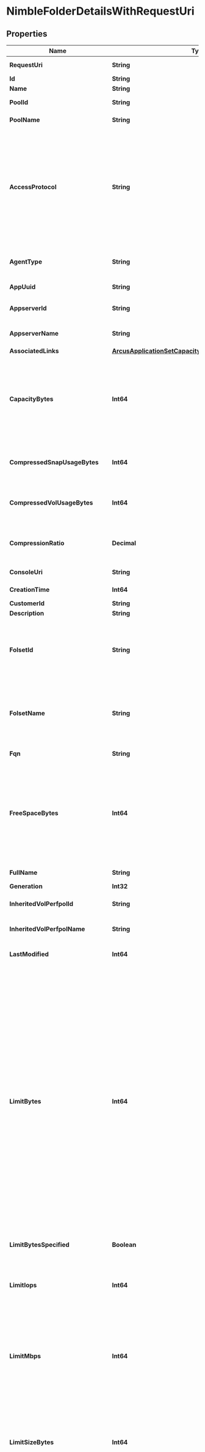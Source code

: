# NimbleFolderDetailsWithRequestUri
## Properties

Name | Type | Description | Notes
------------ | ------------- | ------------- | -------------
**RequestUri** | **String** | requestUri for detailed folder object | [optional] 
**Id** | **String** | Identifier of the folder. | [optional] 
**Name** | **String** | Name of the folder. | [optional] 
**PoolId** | **String** | ID of the pool where the folder resides. | [optional] 
**PoolName** | **String** | Name of the pool where the folder resides. | [optional] 
**AccessProtocol** | **String** | Access protocol of the folder. This attribute is used by the VASA Provider to determine the access protocol of the bind request. If not specified in the creation request, it will be the access protocol supported by the group. If the group supports multiple protocols, the default will be Fibre Channel. This field is meaningful only to VVol folder. Possible values: &#39;iscsi&#39;, &#39;fc&#39;. | [optional] 
**AgentType** | **String** | External management agent type. Possible values: &#39;none&#39;, &#39;smis&#39;, &#39;vvol&#39;, &#39;openstack&#39;. | [optional] 
**AppUuid** | **String** | Application identifier of the folder. | [optional] 
**AppserverId** | **String** | Identifier of the application server associated with the folder. | [optional] 
**AppserverName** | **String** | Name of the application server associated with the folder. | [optional] 
**AssociatedLinks** | [**ArcusApplicationSetCapacityStatsAssociatedLinksInner[]**](ArcusApplicationSetCapacityStatsAssociatedLinksInner.md) | Associated Links Details | [optional] 
**CapacityBytes** | **Int64** | Capacity of the folder in bytes. If the folder&#39;s size has a usage limit, capacity_bytes will be the folder&#39;s usage limit. If the folder&#39;s size does not have a usage limit, capacity_bytes will be the pool&#39;s capacity. This field is meaningful only when the usage_valid attribute is true. | [optional] 
**CompressedSnapUsageBytes** | **Int64** | Compressed usage of snapshots in the folder. This field is meaningful only when the usage_valid attribute is true. | [optional] 
**CompressedVolUsageBytes** | **Int64** | Compressed usage of volumes in the folder. This field is meaningful only when the usage_valid attribute is true. | [optional] 
**CompressionRatio** | **Decimal** | Compression savings for the folder expressed as ratio. This field is meaningful only when the usage_valid attribute is true. | [optional] 
**ConsoleUri** | **String** | consoleUri for detailed storage object | [optional] 
**CreationTime** | **Int64** | Time when this folder was created. | [optional] 
**CustomerId** | **String** | customerId | [optional] 
**Description** | **String** | Text description of folder. | [optional] 
**FolsetId** | **String** | Identifier of the folder set associated with the folder. Only VVol folder can be associated with the folder set. The folder and the containing folder set must be associated with the same application server. | [optional] 
**FolsetName** | **String** | Name of the folder set associated with the folder. Only VVol folder can be associated with the folder set. The folder and the containing folder set must be associated with the same application server. | [optional] 
**Fqn** | **String** | Fully qualified name of folder in the pool. | [optional] 
**FreeSpaceBytes** | **Int64** | Free space in the folder in bytes. If the folder has a usage limit, free_space_bytes will be the folder&#39;s free space (the folder&#39;s usage limit minus the folder&#39;s space usage). If the folder does not have a usage limit, free_space_bytes will be the pool&#39;s free space. This field is meaningful only when the usage_valid attribute is true. | [optional] 
**FullName** | **String** | Fully qualified name of folder in the group. | [optional] 
**Generation** | **Int32** | generation | [optional] 
**InheritedVolPerfpolId** | **String** | Identifier of the default performance policy for a newly created volume. | [optional] 
**InheritedVolPerfpolName** | **String** | Name of the default performance policy for a newly created volume. | [optional] 
**LastModified** | **Int64** | Identifier of the default performance policy for a newly created volume. | [optional] 
**LimitBytes** | **Int64** | Folder limit size in bytes. By default, a folder (except SMIS and VVol types) does not have a limit. If limit_bytes is not specified when a folder is created, or if limit_bytes is set to the largest possible 64-bit signed integer (9223372036854775807), then the folder has no limit. Otherwise, a limit smaller than the capacity of the pool can be set. On output, if the folder has a limit, the limit_bytes_specified attribute will be true and limit_bytes will be the limit. If the folder does not have a limit, the limit_bytes_specified attribute will be false and limit_bytes will be interpreted based on the value of the usage_valid attribute. If the usage_valid attribute is true, limits_byte will be the capacity of the pool. Otherwise, limits_bytes is not meaningful and can be null. SMIS and VVol folders require a size limit. This attribute is superseded by limit_size_bytes. | [optional] 
**LimitBytesSpecified** | **Boolean** | Indicates whether the folder has a limit. | [optional] 
**LimitIops** | **Int64** | IOPS limit for this folder. If limit_iops is not specified when a folder is created, or if limit_iops is set to -1, then the folder has no IOPS limit. IOPS limit should be in range [256, 4294967294] or -1 for unlimited. | [optional] 
**LimitMbps** | **Int64** | Throughput limit for this folder in MB/s. If limit_mbps is not specified when a folder is created, or if limit_mbps is set to -1, then the folder has no throughput limit. MBPS limit should be in range [1, 4294967294] or -1 for unlimited. | [optional] 
**LimitSizeBytes** | **Int64** | Folder size limit in bytes. If limit_size_bytes is not specified when a folder is created, or if limit_size_bytes is set to -1, then the folder has no limit. Otherwise, a limit smaller than the capacity of the pool can be set. Folders with an agent_type of &#39;smis&#39; or &#39;vvol&#39; must have a size limit. | [optional] 
**NumSnapcolls** | **Int64** | Number of snapshot collections inside the folder. This attribute is deprecated and has no meaningful value. | [optional] 
**NumSnaps** | **Int64** | Number of snapshots inside the folder. This attribute is deprecated and has no meaningful value. | [optional] 
**OverdraftLimitPct** | **Int64** | Amount of space to consider as overdraft range for this folder as a percentage of folder used limit. Valid values are from 0% - 200%. This is the limit above the folder usage limit beyond which enforcement action(volume offline/non-writable) is issued. | [optional] 
**ProvisionedBytes** | **Int64** | Sum of provisioned size of volumes in the folder. | [optional] 
**ProvisionedLimitSizeBytes** | **Int64** | Limit on the provisioned size of volumes in a folder. If provisioned_limit_size_bytes is not specified when a folder is created, or if provisioned_limit_size_bytes is set to -1, then the folder has no provisioned size limit. | [optional] 
**ResourceUri** | **String** | Link to the object URI | [optional] 
**SearchName** | **String** | Name of folder used for object search. | [optional] 
**SnapCompressionRatio** | **Decimal** | Identifier of the default performance policy for a newly created volume. | [optional] 
**TenantId** | **String** | Tenant ID of the folder. This is used to determine what tenant context the folder belongs to. | [optional] 
**Type** | **String** | type | [optional] 
**UncompressedSnapUsageBytes** | **Int64** | Uncompressed usage of snapshots in the folder. This field is meaningful only when the usage_valid attribute is true. | [optional] 
**UncompressedVolUsageBytes** | **Int64** | Uncompressed usage of volumes in the folder. This field is meaningful only when the usage_valid attribute is true. | [optional] 
**UnusedReserveBytes** | **Int64** | Unused reserve of volumes in the folder in bytes. This field is meaningful only when the usage_valid attribute is true. | [optional] 
**UnusedSnapReserveBytes** | **Int64** | Unused reserve of snapshots of volumes in the folder in bytes. This field is meaningful only when the usage_valid attribute is true. | [optional] 
**UsageBytes** | **Int64** | Sum of mapped usage and snapshot uncompressed usage of volumes in the folder. | [optional] 
**UsageValid** | **Boolean** | Indicate whether the space usage attributes of folder are valid. | [optional] 
**VolCompressionRatio** | **Decimal** | Compression ratio of volumes in the folder. This field is meaningful only when the usage_valid attribute is true. | [optional] 
**VolumeList** | [**NimbleVolumeSummary[]**](NimbleVolumeSummary.md) | List of volumes contained by the folder. | [optional] 
**VolumeMappedBytes** | **Int64** | Sum of mapped usage of volumes in the folder. | [optional] 

## Examples

- Prepare the resource
```powershell
$NimbleFolderDetailsWithRequestUri = Initialize-PSOpenAPIToolsNimbleFolderDetailsWithRequestUri  -RequestUri api/v1/storage-systems/device-type2/2a0df0fe6f7dc7bb16000000000000000000004817/folders/2a0df0fe6f7dc7bb16000000000000000000004007 `
 -Id 2a0df0fe6f7dc7bb16000000000000000000004817 `
 -Name myobject-5 `
 -PoolId 2a0df0fe6f7dc7bb16000000000000000000004817 `
 -PoolName myobject-5 `
 -AccessProtocol iscsi `
 -AgentType openstack `
 -AppUuid 00000002000040008a259996ae869835 `
 -AppserverId null `
 -AppserverName null `
 -AssociatedLinks [{resourceUri&#x3D;/api/v1/storage-systems/device-type2/2a0df0fe6f7dc7bb16000000000000000000004817, type&#x3D;storage-systems}] `
 -CapacityBytes 244695092429 `
 -CompressedSnapUsageBytes 0 `
 -CompressedVolUsageBytes 0 `
 -CompressionRatio 1 `
 -ConsoleUri null `
 -CreationTime 1600169692 `
 -CustomerId string `
 -Description 99.9999% availability `
 -FolsetId null `
 -FolsetName null `
 -Fqn /path/to/folder `
 -FreeSpaceBytes 244695092429 `
 -FullName default:/folder1 `
 -Generation 0 `
 -InheritedVolPerfpolId 030a259996ae869835000000000000000000000001 `
 -InheritedVolPerfpolName default `
 -LastModified 1600169692 `
 -LimitBytes 244695092429 `
 -LimitBytesSpecified false `
 -LimitIops -1 `
 -LimitMbps -1 `
 -LimitSizeBytes -1 `
 -NumSnapcolls 0 `
 -NumSnaps 0 `
 -OverdraftLimitPct 0 `
 -ProvisionedBytes 0 `
 -ProvisionedLimitSizeBytes -1 `
 -ResourceUri /api/v1/storage-systems/device-type2/2a0df0fe6f7dc7bb16000000000000000000004817 `
 -SearchName vol:1 `
 -SnapCompressionRatio 1 `
 -TenantId 2f0a259996ae869835000000000000000000000002 `
 -Type string `
 -UncompressedSnapUsageBytes 0 `
 -UncompressedVolUsageBytes 0 `
 -UnusedReserveBytes 0 `
 -UnusedSnapReserveBytes 0 `
 -UsageBytes 0 `
 -UsageValid true `
 -VolCompressionRatio 1 `
 -VolumeList null `
 -VolumeMappedBytes 0
```

- Convert the resource to JSON
```powershell
$NimbleFolderDetailsWithRequestUri | ConvertTo-JSON
```

[[Back to Model list]](../README.md#documentation-for-models) [[Back to API list]](../README.md#documentation-for-api-endpoints) [[Back to README]](../README.md)

